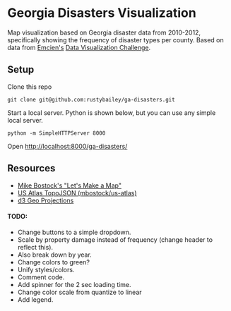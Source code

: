 Georgia Disasters Visualization
============

Map visualization based on Georgia disaster data from 2010-2012, specifically showing the frequency of disaster types per county. Based on data from [Emcien's](https://github.com/emcien) [Data Visualization Challenge](https://github.com/emcien/jobs).

## Setup

Clone this repo
```shell
git clone git@github.com:rustybailey/ga-disasters.git
```

Start a local server. Python is shown below, but you can use any simple local server.

```shell
python -m SimpleHTTPServer 8000
```

Open [http://localhost:8000/ga-disasters/](http://localhost:8000/ga-disasters/)

## Resources

- [Mike Bostock's "Let's Make a Map"](http://bost.ocks.org/mike/map/)
- [US Atlas TopoJSON (mbostock/us-atlas)](https://github.com/mbostock/us-atlas) 
- [d3 Geo Projections](https://github.com/mbostock/d3/wiki/Geo-Projections)



#### TODO:

- Change buttons to a simple dropdown.
- Scale by property damage instead of frequency (change header to reflect this).
- Also break down by year.
- Change colors to green?
- Unify styles/colors.
- Comment code.
- Add spinner for the 2 sec loading time.
- Change color scale from quantize to linear
- Add legend.